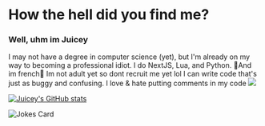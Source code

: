 <h1>How the hell did you find me?</h1>
<h3>Well, uhm im Juicey</h3>


I may not have a degree in computer science (yet), but I'm already on my way to becoming a professional idiot.
I do NextJS, Lua, and Python. 🥖And im french🥖
Im not adult yet so dont recruit me yet lol
I can write code that's just as buggy and confusing.
I love & hate putting comments in my code
<img src="https://www.funcage.com//photos/youre-music-is-annoying.jpg"/>

[![Juicey's GitHub stats](https://github-readme-stats.vercel.app/api?username=create-juicey-app)](https://github.com/create-juicey-app/github-readme-stats)
<!---
create-juicey-app/create-juicey-app is a ✨ special ✨ repository because its `README.md` (this file) appears on your GitHub profile.
You can click the Preview link to take a look at your changes.
--->
![Jokes Card](https://readme-jokes.vercel.app/api)
